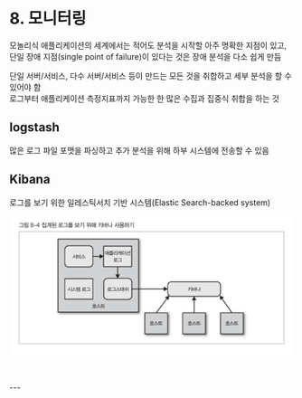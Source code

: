 # 8. 모니터링  

모놀리식 애플리케이션의 세계에서는 적어도 분석을 시작할 아주 명확한 지점이 있고,  
단일 장애 지점(single point of failure)이 있다는 것은 장애 분석을 다소 쉽게 만듬  

단일 서버/서비스, 다수 서버/서비스 등이 만드는 모든 것을 취합하고 세부 분석을 할 수 있어야 함  
로그부터 애플리케이션 측정지표까지 가능한 한 많은 수집과 집중식 취합을 하는 것  

## logstash  
많은 로그 파일 포맷을 파싱하고 추가 분석을 위해 하부 시스템에 전송할 수 있음  

## Kibana  
로그를 보기 위한 일레스틱서치 기반 시스템(Elastic Search-backed system)  

![집계된 로그를 보기 위해 키바나 사용하기](./images/kibana.jpg)  


<br>  
<br>   
---  

<br>  
<br>   
